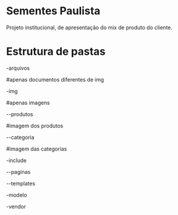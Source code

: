<h1>Sementes Paulista</h1>
<p>Projeto institucional, de apresentação do mix de produto do cliente.</p>

<h1>Estrutura de pastas</h1>

<p>-arquivos</p>
<p>#apenas documentos diferentes de img</p>
<p>-img</p>
<p>#apenas imagens</p>
<p>--produtos</p>
<p>#imagem dos produtos</p>
<p>--categoria</p>
<p>#imagem das categorias</p>
<p>-include</p>

<p>--paginas</p>

<p>--templates</p>

<p>-modelo</p>

<p>-vendor</p>
